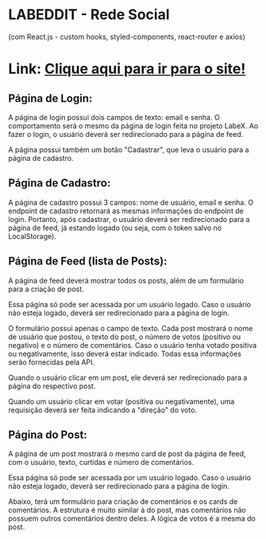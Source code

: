 # LABEDDIT - Rede Social
(com React.js - custom hooks, styled-components, react-router e axios)

# Link: [Clique aqui para ir para o site!](labeddit-karen-kubo.surge.sh)

## Página de Login:
A página de login possui dois campos de texto: email e senha. O comportamento será o mesmo da página de login feita no projeto LabeX. Ao fazer o login, o usuário deverá ser redirecionado para a página de feed.

A página possui também um botão "Cadastrar", que leva o usuário para a página de cadastro.

## Página de Cadastro:
A página de cadastro possui 3 campos: nome de usuário, email e senha. O endpoint de cadastro retornará as mesmas informações do endpoint de login. Portanto, após cadastrar, o usuário deverá ser redirecionado para a página de feed, já estando logado (ou seja, com o token salvo no LocalStorage).

## Página de Feed (lista de Posts):
A página de feed deverá mostrar todos os posts, além de um formulário para a criação de post. 

Essa página só pode ser acessada por um usuário logado. Caso o usuário não esteja logado, deverá ser redirecionado para a página de login.

O formulário possui apenas o campo de texto. Cada post mostrará o nome de usuário que postou, o texto do post, o número de votos (positivo ou negativo) e o número de comentários. Caso o usuário tenha votado positiva ou negativamente, isso deverá estar indicado. Todas essa informações serão fornecidas pela API.

Quando o usuário clicar em um post, ele deverá ser redirecionado para a página do respectivo post. 

Quando um usuário clicar em votar (positiva ou negativamente), uma requisição deverá ser feita indicando a "direção" do voto.

## Página do Post:
A página de um post mostrará o mesmo card de post da página de feed, com o usuário, texto, curtidas e número de comentários. 

Essa página só pode ser acessada por um usuário logado. Caso o usuário não esteja logado, deverá ser redirecionado para a página de login.

Abaixo, terá um formulário para criação de comentários e os cards de comentários. A estrutura é muito similar à do post, mas comentários não possuem outros comentários dentro deles. A lógica de votos é a mesma do post.